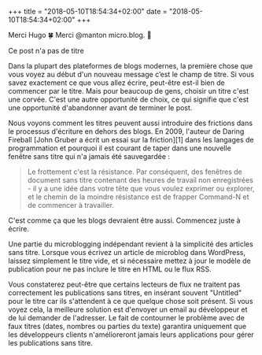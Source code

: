 +++
title = "2018-05-10T18:54:34+02:00"
date = "2018-05-10T18:54:34+02:00"
+++

Merci Hugo 🍀 Merci @manton micro.blog. 💛

Ce post n'a pas de titre

Dans la plupart des plateformes de blogs modernes, la première chose que vous voyez au début d'un nouveau message c’est le champ de titre. Si vous savez exactement ce que vous allez écrire, peut-être est-il bien de commencer par le titre. Mais pour beaucoup de gens, choisir un titre c'est une corvée. C'est une autre opportunité de choix, ce qui signifie que c'est une opportunité d'abandonner avant de terminer le post.

Nous voyons comment les titres peuvent aussi introduire des frictions dans le processus d'écriture en dehors des blogs. En 2009, l'auteur de Daring Fireball [John Gruber a écrit un essai sur la friction][1] dans les langages de programmation et pourquoi il est courant de taper dans une nouvelle fenêtre sans titre qui n'a jamais été sauvegardée :

> Le frottement c'est la résistance. Par conséquent, des fenêtres de document sans titre contenant des heures de travail non enregistrées - il y a une idée dans votre tête que vous voulez exprimer ou explorer, et le chemin de la moindre résistance est de frapper Command-N et de commencer à travailler.

C'est comme ça que les blogs devraient être aussi. Commencez juste à écrire.

Une partie du microblogging indépendant revient à la simplicité des articles sans titre. Lorsque vous écrivez un article de microblog dans WordPress, laissez simplement le titre vide, et si nécessaire mettez à jour le modèle de publication pour ne pas inclure le titre en HTML ou le flux RSS.

Vous constaterez peut-être que certains lecteurs de flux ne traitent pas correctement les publications sans titres, en insérant souvent "Untitled" pour le titre car ils s'attendent à ce que quelque chose soit présent. Si vous voyez cela, la meilleure solution est d'envoyer un email au développeur et de lui demander de l'adresser. Le fait de contourner le problème avec de faux titres (dates, nombres ou parties du texte) garantira uniquement que les développeurs clients n'amélioreront jamais leurs applications pour gérer les publications sans titre.